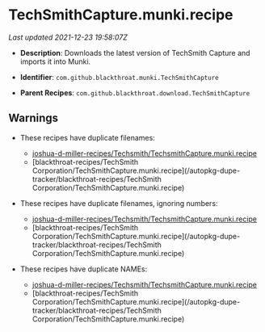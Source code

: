 # TechSmithCapture.munki.recipe

_Last updated 2021-12-23 19:58:07Z_

- **Description**: Downloads the latest version of TechSmith Capture and imports it into Munki.

- **Identifier**: `com.github.blackthroat.munki.TechSmithCapture`

- **Parent Recipes**: `com.github.blackthroat.download.TechSmithCapture`

## Warnings

- These recipes have duplicate filenames:
    - [joshua-d-miller-recipes/Techsmith/TechsmithCapture.munki.recipe](/autopkg-dupe-tracker/joshua-d-miller-recipes/Techsmith/TechsmithCapture.munki.recipe)
    - [blackthroat-recipes/TechSmith Corporation/TechSmithCapture.munki.recipe](/autopkg-dupe-tracker/blackthroat-recipes/TechSmith Corporation/TechSmithCapture.munki.recipe)

- These recipes have duplicate filenames, ignoring numbers:
    - [joshua-d-miller-recipes/Techsmith/TechsmithCapture.munki.recipe](/autopkg-dupe-tracker/joshua-d-miller-recipes/Techsmith/TechsmithCapture.munki.recipe)
    - [blackthroat-recipes/TechSmith Corporation/TechSmithCapture.munki.recipe](/autopkg-dupe-tracker/blackthroat-recipes/TechSmith Corporation/TechSmithCapture.munki.recipe)

- These recipes have duplicate NAMEs:
    - [joshua-d-miller-recipes/Techsmith/TechsmithCapture.munki.recipe](/autopkg-dupe-tracker/joshua-d-miller-recipes/Techsmith/TechsmithCapture.munki.recipe)
    - [blackthroat-recipes/TechSmith Corporation/TechSmithCapture.munki.recipe](/autopkg-dupe-tracker/blackthroat-recipes/TechSmith Corporation/TechSmithCapture.munki.recipe)